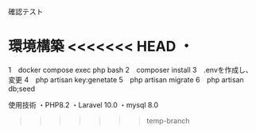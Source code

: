 確認テスト

環境構築
<<<<<<< HEAD
・
=======
1　docker compose exec php bash
2　composer install
3　.envを作成し、変更
4　php artisan key:genetate
5　php artisan migrate
6　php artisan db;seed

使用技術
・PHP8.2
・Laravel 10.0
・mysql 8.0
>>>>>>> temp-branch

